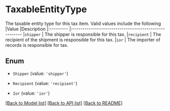 # TaxableEntityType

The taxable entity type for this tax item. Valid values include the following  |Value       |Description |:---------  |:----------------------------------------------------- |`shipper`   | The shipper is responsible for this tax. |`recipient` | The recipient of the shipment is responsible for this tax. |`ior`       | The importer of records is responsible for tax. 

## Enum

* `Shipper` (value: `'shipper'`)

* `Recipient` (value: `'recipient'`)

* `Ior` (value: `'ior'`)

[[Back to Model list]](../README.md#documentation-for-models) [[Back to API list]](../README.md#documentation-for-api-endpoints) [[Back to README]](../README.md)
